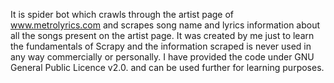 It is spider bot which crawls through the artist page of www.metrolyrics.com and scrapes song name and lyrics information about all the songs present on the artist page. It was created by me just to learn the fundamentals of Scrapy and the information scraped is never used in any way commercially or personally. I have provided the code under GNU General Public Licence v2.0. and can be used further for learning purposes. 
